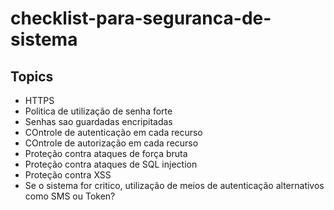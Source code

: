 # checklist-para-seguranca-de-sistema


## Topics

- HTTPS
- Politica de utilização de senha forte
- Senhas sao guardadas encripitadas
- COntrole de autenticação em cada recurso
- COntrole de autorização em cada recurso
- Proteção contra ataques de força bruta
- Proteção contra ataques de SQL injection
- Proteção contra XSS
- Se o sistema for critico, utilização de meios de autenticação alternativos como SMS ou Token?

